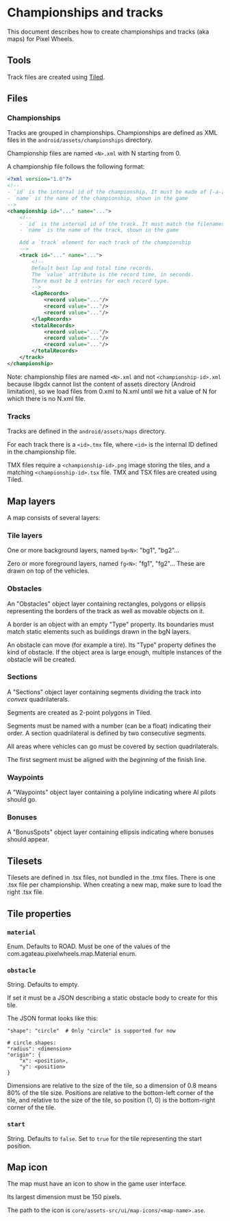 # Championships and tracks

This document describes how to create championships and tracks (aka maps) for Pixel Wheels.

## Tools

Track files are created using [Tiled](http://mapeditor.org).

## Files

### Championships

Tracks are grouped in championships. Championships are defined as XML files in the `android/assets/championships` directory.

Championship files are named `<N>.xml` with N starting from 0.

A championship file follows the following format:

```xml
<?xml version="1.0"?>
<!--
- `id` is the internal id of the championship. It must be made of [-a-z0-9] characters
- `name` is the name of the championship, shown in the game
-->
<championship id="..." name="...">
    <!--
    - `id` is the internal id of the track. It must match the filenames for the track (see below)
    - `name` is the name of the track, shown in the game

    Add a `track` element for each track of the championship
    -->
    <track id="..." name="...">
        <!--
        Default best lap and total time records.
        The `value` attribute is the record time, in seconds.
        There must be 3 entries for each record type.
        -->
        <lapRecords>
            <record value="..."/>
            <record value="..."/>
            <record value="..."/>
        </lapRecords>
        <totalRecords>
            <record value="..."/>
            <record value="..."/>
            <record value="..."/>
        </totalRecords>
    </track>
</championship>
```

Note: championship files are named `<N>.xml` and not `<championship-id>.xml` because libgdx cannot list the content of assets directory (Android limitation), so we load files from 0.xml to N.xml until we hit a value of N for which there is no N.xml file.

### Tracks

Tracks are defined in the `android/assets/maps` directory.

For each track there is a `<id>.tmx` file, where `<id>` is the internal ID defined in the championship file.

TMX files require a `<championship-id>.png` image storing the tiles, and a matching `<championship-id>.tsx` file. TMX and TSX files are created using Tiled.

## Map layers

A map consists of several layers:

### Tile layers

One or more background layers, named `bg<N>`: "bg1", "bg2"...

Zero or more foreground layers, named `fg<N>`: "fg1", "fg2"... These are drawn on top of the vehicles.

### Obstacles

An "Obstacles" object layer containing rectangles, polygons or ellipsis representing the borders of the track as well as movable objects on it.

A border is an object with an empty "Type" property. Its boundaries must match static elements such as buildings drawn in the bgN layers.

An obstacle can move (for example a tire). Its "Type" property defines the kind of obstacle. If the object area is large enough, multiple instances of the obstacle will be created.

### Sections

A "Sections" object layer containing segments dividing the track into *convex* quadrilaterals.

Segments are created as 2-point polygons in Tiled.

Segments must be named with a number (can be a float) indicating their order. A section quadrilateral is defined by two consecutive segments.

All areas where vehicles can go must be covered by section quadrilaterals.

The first segment must be aligned with the *beginning* of the finish line.

### Waypoints

A "Waypoints" object layer containing a polyline indicating where AI pilots should go.

### Bonuses

A "BonusSpots" object layer containing ellipsis indicating where bonuses should appear.

## Tilesets

Tilesets are defined in .tsx files, not bundled in the .tmx files. There is one .tsx file per championship. When creating a new map, make sure to load the right .tsx file.

## Tile properties

### `material`

Enum. Defaults to ROAD. Must be one of the values of the com.agateau.pixelwheels.map.Material enum.

### `obstacle`

String. Defaults to empty.

If set it must be a JSON describing a static obstacle body to create for this tile.

The JSON format looks like this:

```
"shape": "circle"  # Only "circle" is supported for now

# circle shapes:
"radius": <dimension>
"origin": {
    "x": <position>,
    "y": <position>
}
```

Dimensions are relative to the size of the tile, so a dimension of 0.8 means 80% of the tile size.
Positions are relative to the bottom-left corner of the tile, and relative to the size of the tile, so position (1, 0) is the bottom-right corner of the tile.

### `start`

String. Defaults to `false`. Set to `true` for the tile representing the start position.

## Map icon

The map must have an icon to show in the game user interface.

Its largest dimension must be 150 pixels.

The path to the icon is `core/assets-src/ui/map-icons/<map-name>.ase`.
